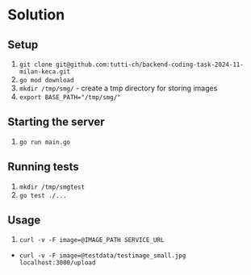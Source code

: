 # Solution

## Setup
1. `git clone git@github.com:tutti-ch/backend-coding-task-2024-11-milan-keca.git`
2. `go mod download`
3. `mkdir /tmp/smg/` - create a tmp directory for storing images
4. `export BASE_PATH="/tmp/smg/"`

## Starting the server
1. `go run main.go`

## Running tests
1. `mkdir /tmp/smgtest`
2. `go test ./...`

## Usage
1. `curl -v -F image=@IMAGE_PATH SERVICE_URL`
  * `curl -v -F image=@testdata/testimage_small.jpg localhost:3000/upload`
